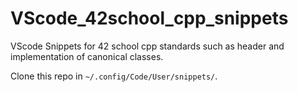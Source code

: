 # VScode_42school_cpp_snippets
VScode Snippets for 42 school cpp standards such as header and implementation of canonical classes.


Clone this repo in ``~/.config/Code/User/snippets/``.
